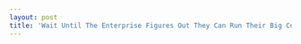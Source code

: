 ```yaml
---
layout: post
title: 'Wait Until The Enterprise Figures Out They Can Run Their Big Companies Like Uber'
---
```

